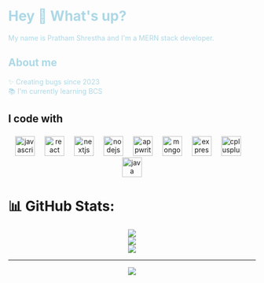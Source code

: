 <h1 align="left" style="color: #ADD8E6;">Hey 👋 What's up?</h1>

<p align="left" style="color: #ADD8E6;">My name is Pratham Shrestha and I'm a MERN stack developer.</p>

<h2 align="left" style="color: #ADD8E6;">About me</h2>

<p align="left" style="color: #ADD8E6;">✨ Creating bugs since 2023<br>📚 I'm currently learning BCS</p>


###

<h2 align="left">I code with</h2>

###

<div align="center">
  <img src="https://cdn.jsdelivr.net/gh/devicons/devicon/icons/javascript/javascript-original.svg" height="40" alt="javascript logo"  />
  <img width="12" />
  <img src="https://cdn.jsdelivr.net/gh/devicons/devicon/icons/react/react-original.svg" height="40" alt="react logo"  />
  <img width="12" />
  <img src="https://cdn.jsdelivr.net/gh/devicons/devicon/icons/nextjs/nextjs-original.svg" height="40" alt="nextjs logo"  />
  <img width="12" />
  <img src="https://cdn.jsdelivr.net/gh/devicons/devicon/icons/nodejs/nodejs-original.svg" height="40" alt="nodejs logo"  />
  <img width="12" />
  <img src="https://cdn.jsdelivr.net/gh/devicons/devicon/icons/appwrite/appwrite-original.svg" height="40" alt="appwrite logo"  />
  <img width="12" />
  <img src="https://cdn.jsdelivr.net/gh/devicons/devicon/icons/mongodb/mongodb-original.svg" height="40" alt="mongodb logo"  />
  <img width="12" />
  <img src="https://cdn.jsdelivr.net/gh/devicons/devicon/icons/express/express-original.svg" height="40" alt="express logo"  />
  <img width="12" />
  <img src="https://cdn.jsdelivr.net/gh/devicons/devicon/icons/cplusplus/cplusplus-original.svg" height="40" alt="cplusplus logo"  />
  <img width="12" />
  <img src="https://cdn.jsdelivr.net/gh/devicons/devicon/icons/java/java-original.svg" height="40" alt="java logo"  />
</div>


# 📊 GitHub Stats:
<div align="center">

  <img src="https://github-readme-stats.vercel.app/api?username=PrathamShrestha69&theme=dark&hide_border=false&include_all_commits=false&count_private=false" />
  <br/>
  <img src="https://nirzak-streak-stats.vercel.app/?user=PrathamShrestha69&theme=dark&hide_border=false" />
  <br/>
  <img src="https://github-readme-stats.vercel.app/api/top-langs/?username=PrathamShrestha69&theme=dark&hide_border=false&include_all_commits=false&count_private=false&layout=compact" />
  
</div>

---

<p align="center">
  <a href="https://visitcount.itsvg.in">
    <img src="https://visitcount.itsvg.in/api?id=PrathamShrestha69&icon=0&color=0" />
  </a>
</p>

<!-- Proudly created with GPRM ( https://gprm.itsvg.in ) -->
